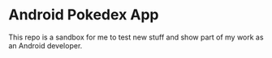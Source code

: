 # Android Pokedex App

This repo is a sandbox for me to test new stuff and show part of my work as an Android developer.
